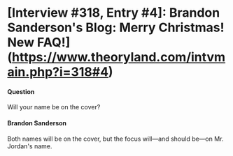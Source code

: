 # [Interview #318, Entry #4]: Brandon Sanderson's Blog: Merry Christmas! New FAQ!](https://www.theoryland.com/intvmain.php?i=318#4)

#### Question

Will your name be on the cover?

#### Brandon Sanderson

Both names will be on the cover, but the focus will—and should be—on Mr. Jordan's name.

